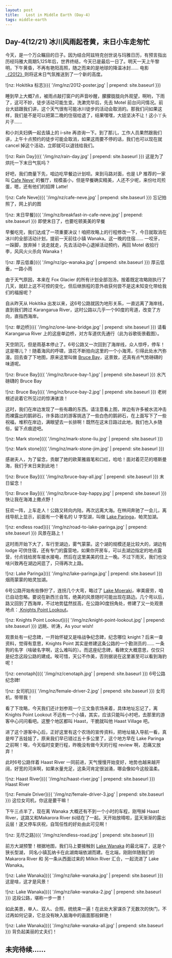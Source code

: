 ```yaml
---
layout: post
title:   Lost in Middle Earth (Day-4)
tags: middle-earth
---
```


## Day-4(12/21) 冰川风雨起苍黄，末日小车走匆忙

今天，是一个万众瞩目的日子。因为结合阿兹特克创世说与玛雅日历，有预言指出历经玛雅大周期5,125年后，世界终结，今天已是最后一日了。明天一天上午黎明，下午黄昏，不再有艳阳高照，随之而来的是地球的降温冰封…… 电影[《2012》](https://movie.douban.com/subject/3005875/)则将这末日气氛推送到了一个新的高度。

<!--more-->
![nz: Hokitika 标志]({{ '/img/nz/2012-poster.jpg' | prepend: site.baseurl }})

睡到早上大概7点，被雨点敲打窗户的声音吵醒，朦朦胧胧向外观望，啊哟，下雨了，这可不妙，徒步活动可能生变。洗漱完毕后，先去 Motel 前台问问情况。前台大妞跟我们讲，这个天气很有可能冰川徒步的活动会取消的。那我们问如果这样，我们是不是可以把第二晚的住宿给退了，结果嘿嘿，大妞坚决不让！这小丫头片子……

和小刘夫妇俩一起去镇上的 i-site 再咨询一下。到了那儿，工作人员果然跟我们讲，上午十点预约的徒步可能会取消，如果这雨要不停的话，我们也可以现在就 cancel 掉这个活动，立即就可以退钱给我们。

![nz: Rain Day]({{ '/img/nz/rain-day.jpg' | prepend: site.baseurl }})
<i class="fa fa-hand-o-up"></i> <span>这是为了烘托一下末日气氛吗？</span>

好吧，我们商量下先，咱边吃早餐边计划呗。来到马路对面，也是 LP 推荐的一家叫 [<i class="fa fa-map-marker"></i> Cafe Neve'](http://dwz.cn/349hpG) 的餐厅，规模虽小，但是早餐确实精美，人还不少呢，来份吐司煎蛋，嗯，还有他们的招牌 Latte!

![nz: Cafe Neve]({{ '/img/nz/cafe-neve.jpg' | prepend: site.baseurl }})
<i class="fa fa-hand-o-up"></i> <span>忘记拍照了，网上扒的图</span>

![nz: 末日早餐]({{ '/img/nz/breakfast-in-cafe-neve.jpg' | prepend: site.baseurl }})
<i class="fa fa-hand-o-up"></i> <span>即使末日了，也要吃顿美美的早餐</span>

早餐吃完，我们达成了一项重要决议！咱把攻略上的行程修改一下，今日就取消在冰川的全部活动计划，提前一天前往小镇 Wanaka。这一晚的住宿…… 一咬牙，一跺脚，放弃掉！说走就走，先去活动中心退掉活动预约，再回 Motel 收拾行李，风风火火杀向 Wanaka！

![nz: 厚云低垂]({{ '/img/nz/go-wanaka.jpg' | prepend: site.baseurl }})
<i class="fa fa-hand-o-up"></i> <span>厚云低垂，一路小雨</span>

由于天气原因，本来在 Fox Glacier 的所有计划全部泡汤，按着既定攻略刚执行了几天，就赶上这不可控的变化，但后继旅程的意外收获何尝不是这未知变化带给我们的福报呢？

自从昨天从 Hokitika 出发以来，这6号公路就因为地形关系，一直远离了海岸线，直到我们跨过 Karangarua River，这时公路以几乎一个90度的弯道，改变了方向，直指西海岸。

![nz: 单边桥]({{ '/img/nz/one-lane-bridge.jpg' | prepend: site.baseurl }})
<i class="fa fa-hand-o-up"></i> <span>请看 Karangarua River 上的这座单边桥，对方车道优先通行（此为谷歌街景截图）。</span>

天空阴沉，但是雨基本停止了。6号公路又一次回到了海岸线，众人惊呼，停车！这是哪儿？！随着海风的呼啸，浪花不断拍向这里的一个小海湾，引得此处水汽弥漫。回去查了下地图，原来这里叫做 [<i class="fa fa-map-marker"></i> Bruce Bay](http://dwz.cn/34dtAX)，这景致，还真有点气势磅礴的味道呢。

![nz: Bruce Bay]({{ '/img/nz/bruce-bay-1.jpg' | prepend: site.baseurl }})
<i class="fa fa-hand-o-up"></i> <span>水汽磅礴的 Bruce Bay</span>

![nz: Bruce Bay]({{ '/img/nz/bruce-bay-2.jpg' | prepend: site.baseurl }})
<i class="fa fa-hand-o-up"></i> <span>老树根述说着它所见过的惊涛骇浪！</span>

这时，我们在岸边发现了一些有趣的东西。请注意看上图，岸边有许多被水流冲击而裸露出的鹅卵石，许多路过的游客挑选了一些白色的鹅卵石，在上面写下了一些祝福，堆积在岸边，满眼望去一长排啊！既然在这末日路过此地，我们也入乡随俗，留下点痕迹吧。

![nz: Mark stone]({{ '/img/nz/mark-stone-liu.jpg' | prepend: site.baseurl }})

![nz: Mark stone]({{ '/img/nz/mark-stone-jim.jpg' | prepend: site.baseurl }})

感谢夫人，为了留念，贡献了她的欧莱雅眉笔和口红，哈哈！面对着茫茫的塔斯曼海，我们于末日来到此地！

![nz: Bruce Bay]({{ '/img/nz/bruce-bay-all.jpg' | prepend: site.baseurl }})
<i class="fa fa-hand-o-up"></i> <span>末日留念！</span>

![nz: Bruce Bay]({{ '/img/nz/bruce-bay-happy.jpg' | prepend: site.baseurl }})
<i class="fa fa-hand-o-up"></i> <span>快让我在海滩上撒点野！</span>

狂欢一阵，上车走人！公路又转向内陆，再次远离大海。在林间奔驰了一会儿，离线导航上显示，前面有一个著名的 U 字型湖，叫做 [<i class="fa fa-map-marker"></i> Lake Paringa](http://dwz.cn/34fkwj)，帕灵加湖。

![nz: endless road]({{ '/img/nz/road-to-lake-paringa.jpg' | prepend: site.baseurl }})
<i class="fa fa-hand-o-up"></i> <span>风景在路上！</span>

这时雨开始下大了，车行至湖边，雾气蒙蒙。这个湖的规模还是比较大的，湖边有 lodge 可供住宿，还有专门的露营地，如果你开房车，可以去湖边指定的地点露营，付点钱给房车接水接电，然后在这里美美的住上一晚。不过下雨天，我们也没啥兴致再在湖边闲逛了，只得再次上路。

![nz: Lake Paringa]({{ '/img/nz/lake-paringa.jpg' | prepend: site.baseurl }})
<i class="fa fa-hand-o-up"></i> <span>烟雨蒙蒙的帕灵加湖。</span>

6号公路开始有些狰狞了，连拐几个大弯，略过了 [<i class="fa fa-map-marker"></i> Lake Moeraki](http://dwz.cn/34fSA2)，审美疲劳，咱已自动忽略。要说在新西兰自驾，绝美的风景随时可能出现在路边。几个弯以后，路又回到了西海岸，不过地势猛然拔高，在公路90度拐角处，修建了又一处观景地点：[<i class="fa fa-map-marker"></i> Knights Point Lookout](http://dwz.cn/34fYza)。

![nz: Knights Point Lookout]({{ '/img/nz/knight-point-lookout.jpg' | prepend: site.baseurl }})
<i class="fa fa-hand-o-up"></i> <span>远眺、听涛，As your wish!</span>

观景处有一纪念碑，一开始怀疑又是啥战争纪念碑，纪念哪位 knight？后来一查资料，觉得有意思，Knights Point 其实是修建这条公路的一个勘测员的…… 一条狗的名字（啥破名字啊，这么难叫的）。而这座纪念碑，看碑文大概意思，仅仅只是纪念这段公路的建成。唉可惜，天公不作美，否则据说在这里甚至可以看到海豹呢！

![nz: cenotaph]({{ '/img/nz/cenotaph.jpg' | prepend: site.baseurl }})
<i class="fa fa-hand-o-up"></i> <span>6号公路纪念碑!</span>

![nz: 女司机]({{ '/img/nz/female-driver-2.jpg' | prepend: site.baseurl }})
<i class="fa fa-hand-o-up"></i> <span>女司机，带带我！</span>

看了下攻略，今天我们还计划参观一个三文鱼农场来着，具体地址忘记了，离 Knights Point Lookout 不远有一个小镇，其实，应该只能叫小村吧，去那里的游客中心问问看吧。这整个地区都叫 Haast，干脆就叫他 Haast Village 吧。

进了这个游客中心后，正好这里有这个农场的宣传资料，把地址输入导航一看，真是哔了吉娃娃了，原来我们早已错过五十多公里了，这个地方早在 Lake Paringa 之前啊！唉，今天临时变更行程，昨晚没有做今天的行程 review 啊，忍痛又放弃！

此时6号公路伴着 Haast River 一同前进，天气慢慢开始变好，地势也越来越开阔，好宽的河床啊，如果水量充足，这条河肯定很汹涌，哪会像如今这般温柔。

![nz: Haast River]({{ '/img/nz/haast-river.jpg' | prepend: site.baseurl }})
<i class="fa fa-hand-o-up"></i> <span>Haast River</span>

![nz: Female Driver]({{ '/img/nz/female-driver-3.jpg' | prepend: site.baseurl }})
<i class="fa fa-hand-o-up"></i> <span>这位女司机，你这是要干嘛！</span>

下午三点半了，现在离 Wanaka 大概还有不到一个小时的车程，刚甩掉 Haast River，这路又和Makarora River 纠结在了一起。天开始放晴啦，蓝天渐渐的露出云层！遂又停车庆祝，自驾任性的好处由此可见啊！

![nz: 无尽之路]({{ '/img/nz/endless-road.jpg' | prepend: site.baseurl }})

前方大湖预警！根据地图，我们马上要接触到 [<i class="fa fa-map-marker"></i> Lake Wanaka](http://dwz.cn/34iwiW) 的最北端了，这是个狭长型湖， 同名小镇瓦纳卡在此湖南端依湖而建。在北端，刚刚伴随我们的 Makarora River 和 另一条从西面过来的 Milkin River 汇合，一起流进了 Lake Wanaka。

![nz: Lake Wanaka]({{ '/img/nz/lake-wanaka.jpg' | prepend: site.baseurl }})
<i class="fa fa-hand-o-up"></i> <span>这是啥，这才是风景！</span>

![nz: Lake Wanaka]({{ '/img/nz/lake-wanaka-2.jpg' | prepend: site.baseurl }})
<i class="fa fa-hand-o-up"></i> <span>这段公路，堪称一步一景！</span>

如此美景，单人、双人、合照，统统来一遍！在此处大家谋杀了无数次的快门，不过再如何记录，它总没有映入脑海中的画面那般鲜艳！

![nz: Lake Wanaka]({{ '/img/nz/lake-wanaka-all.jpg' | prepend: site.baseurl }})
<i class="fa fa-hand-o-up"></i> <span>背负起美丽的丈夫们！</span>

## <i class="fa fa-angle-double-right"></i> 未完待续……
